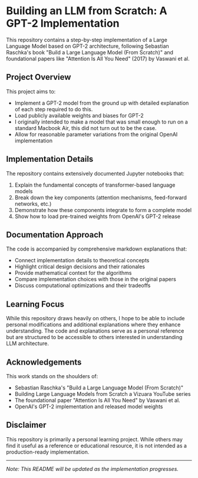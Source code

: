 # Building an LLM from Scratch: A GPT-2 Implementation

This repository contains a step-by-step implementation of a Large Language Model based on GPT-2 architecture, following Sebastian Raschka's book "Build a Large Language Model (From Scratch)" and foundational papers like "Attention Is All You Need" (2017) by Vaswani et al.

## Project Overview

This project aims to:

- Implement a GPT-2 model from the ground up with detailed explanation of each step required to do this.
- Load publicly available weights and biases for GPT-2
- I originally intended to make a model that was small enough to run on a standard Macbook Air, this did not turn out to be the case.
- Allow for reasonable parameter variations from the original OpenAI implementation

## Implementation Details

The repository contains extensively documented Jupyter notebooks that:

1. Explain the fundamental concepts of transformer-based language models
2. Break down the key components (attention mechanisms, feed-forward networks, etc.)
3. Demonstrate how these components integrate to form a complete model
4. Show how to load pre-trained weights from OpenAI's GPT-2 release

## Documentation Approach

The code is accompanied by comprehensive markdown explanations that:

- Connect implementation details to theoretical concepts
- Highlight critical design decisions and their rationales
- Provide mathematical context for the algorithms
- Compare implementation choices with those in the original papers
- Discuss computational optimizations and their tradeoffs

## Learning Focus

While this repository draws heavily on others, I hope to be able to include personal modifications and additional explanations where they enhance understanding. The code and explanations serve as a personal reference but are structured to be accessible to others interested in understanding LLM architecture.

## Acknowledgements

This work stands on the shoulders of:

- Sebastian Raschka's "Build a Large Language Model (From Scratch)"
- Building Large Language Models from Scratch a Vizuara YouTube series
- The foundational paper "Attention Is All You Need" by Vaswani et al.
- OpenAI's GPT-2 implementation and released model weights

## Disclaimer

This repository is primarily a personal learning project. While others may find it useful as a reference or educational resource, it is not intended as a production-ready implementation.

---

_Note: This README will be updated as the implementation progresses._
